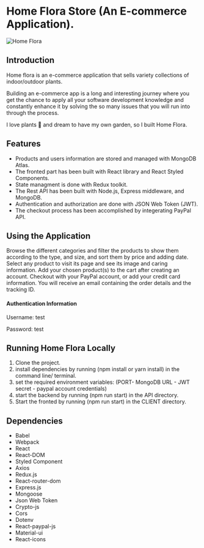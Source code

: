 # Home Flora Store (An E-commerce Application).


![Home Flora](https://i.postimg.cc/8zPZ8BhK/home-flora-productpage2.png)

## Introduction
Home flora is an e-commerce application that sells variety collections of indoor/outdoor plants. 

Building an e-commerce app is a long and interesting journey where you get the chance to apply all your software development knowledge and constantly enhance it by solving the so many issues that you will run into through the process.

I love plants :herb: and dream to have my own garden, so I built Home Flora.

## Features
- Products and users information are stored and managed with MongoDB Atlas.
- The fronted part has been built with React library and React Styled Components.
- State managment is done with Redux toolkit.
- The Rest API has been built with Node.js, Express middleware, and MongoDB. 
- Authentication and authorization are done with JSON Web Token (JWT).
- The checkout process has been accomplished by integerating PayPal API.

## Using the Application
Browse the different categories and filter the products to show them according to the type, and size, and sort them by price and adding date. Select any product to visit its page and see its image and caring information. Add your chosen product(s) to the cart after creating an account. Checkout with your PayPal account, or add your credit card information. You will receive an email containing the order details and the tracking ID.

#### Authentication Information
Username: test

Password: test

## Running Home Flora Locally
1. Clone the project.
2. install dependencies by running (npm install or yarn install) in the command line/ terminal.
3. set the required environment variables: (PORT- MongoDB URL - JWT secret - paypal account credentials) 
4. start the backend by running (npm run start) in the API directory.
5. Start the fronted by running (npm run start) in the CLIENT directory.

## Dependencies
- Babel
- Webpack
- React
- React-DOM
- Styled Component
- Axios
- Redux.js
- React-router-dom
- Express.js
- Mongoose
- Json Web Token
- Crypto-js
- Cors
- Dotenv
- React-paypal-js
- Material-ui
- React-icons

